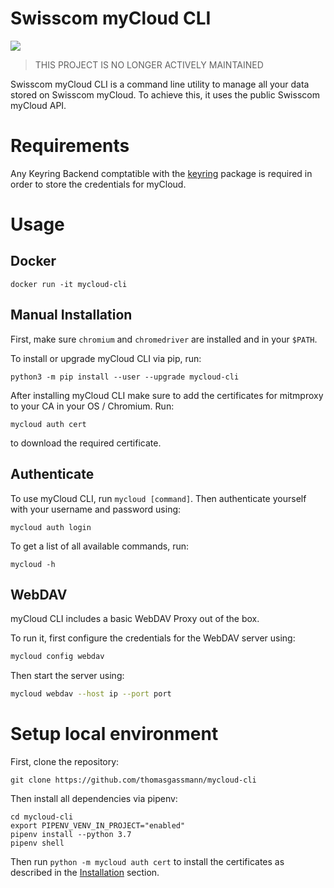 # Swisscom myCloud CLI

![](https://github.com/thomasgassmann/mycloud-cli/workflows/.github/workflows/release.yml/badge.svg)

> THIS PROJECT IS NO LONGER ACTIVELY MAINTAINED

Swisscom myCloud CLI is a command line utility to manage all your data stored on Swisscom myCloud. To achieve this, it uses the public Swisscom myCloud API.

# Requirements
Any Keyring Backend comptatible with the [keyring](https://pypi.org/project/keyring) package is required in order to store the credentials for myCloud.

# Usage

## Docker

```
docker run -it mycloud-cli
```

## Manual Installation

First, make sure `chromium` and `chromedriver` are installed and in your `$PATH`.

To install or upgrade myCloud CLI via pip, run:

```
python3 -m pip install --user --upgrade mycloud-cli
```

After installing myCloud CLI make sure to add the certificates for mitmproxy to your CA in your OS / Chromium. Run:

```
mycloud auth cert
```

to download the required certificate.

## Authenticate
To use myCloud CLI, run `mycloud [command]`.
Then authenticate yourself with your username and password using:

```
mycloud auth login
```

To get a list of all available commands, run:

```
mycloud -h
```

## WebDAV

myCloud CLI includes a basic WebDAV Proxy out of the box.

To run it, first configure the credentials for the WebDAV server using:

```bash
mycloud config webdav
```

Then start the server using:

```bash
mycloud webdav --host ip --port port
```

# Setup local environment

First, clone the repository:

```
git clone https://github.com/thomasgassmann/mycloud-cli
```

Then install all dependencies via pipenv:

```
cd mycloud-cli
export PIPENV_VENV_IN_PROJECT="enabled"
pipenv install --python 3.7
pipenv shell
```

Then run `python -m mycloud auth cert` to install the certificates as described in the [Installation](#Installation) section.
